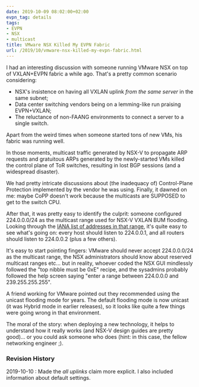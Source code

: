 ```yaml
---
date: 2019-10-09 08:02:00+02:00
evpn_tag: details
tags:
- EVPN
- NSX
- multicast
title: VMware NSX Killed My EVPN Fabric
url: /2019/10/vmware-nsx-killed-my-evpn-fabric.html
---
```

I had an interesting discussion with someone running VMware NSX on top of VXLAN+EVPN fabric a while ago. That's a pretty common scenario considering:

-   NSX's insistence on having all VXLAN uplink *from the same server* in the same subnet;
-   Data center switching vendors being on a lemming-like run praising EVPN+VXLAN;
-   The reluctance of non-FAANG environments to connect a server to a single switch.

Apart from the weird times when someone started tons of new VMs, his fabric was running well.
<!--more-->
In those moments, multicast traffic generated by NSX-V to propagate ARP requests and gratuitous ARPs generated by the newly-started VMs killed the control plane of ToR switches, resulting in lost BGP sessions (and a widespread disaster).

We had pretty intricate discussions about (the inadequacy of) Control-Plane Protection implemented by the vendor he was using. Finally, it dawned on me: maybe CoPP doesn't work because the multicasts are SUPPOSED to get to the switch CPU.

After that, it was pretty easy to identify the culprit: someone configured 224.0.0.0/24 as the multicast range used for NSX-V VXLAN BUM flooding. Looking through the [IANA list of addresses in that range](https://www.iana.org/assignments/multicast-addresses/multicast-addresses.xhtml#multicast-addresses-1), it's quite easy to see what's going on: every host should listen to 224.0.0.1, and all routers should listen to 224.0.0.2 (plus a few others).

It's easy to start pointing fingers: VMware should never accept 224.0.0.0/24 as the multicast range, the NSX administrators should know about reserved multicast ranges etc... but in reality, whoever coded the NSX GUI mindlessly followed the "top nibble must be 0xE" recipe, and the sysadmins probably followed the help screen saying "enter a range between 224.0.0.0 and 239.255.255.255".

A friend working for VMware pointed out they recommended using the unicast flooding mode for years. The default flooding mode is now unicast (it was Hybrid mode in earlier releases), so it looks like quite a few things were going wrong in that environment.

The moral of the story: when deploying a new technology, it helps to understand how it really works (and NSX-V design guides are pretty good)... or you could ask someone who does (hint: in this case, the fellow networking engineer ;).

### Revision History

2019-10-10
: Made the *all uplinks* claim more explicit. I also included information about default settings.
